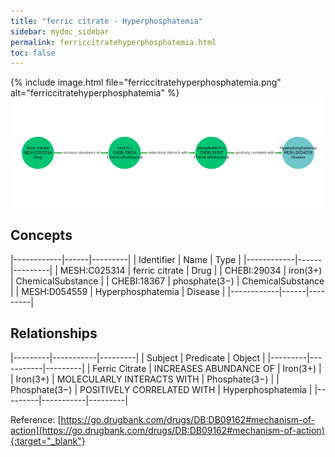 ```yaml
---
title: "ferric citrate - Hyperphosphatemia"
sidebar: mydoc_sidebar
permalink: ferriccitratehyperphosphatemia.html
toc: false 
---
```


{% include image.html file="ferriccitratehyperphosphatemia.png" alt="ferriccitratehyperphosphatemia" %}![Path Visualization](/images/ferriccitratehyperphosphatemia.png)

## Concepts

|------------|------|---------|
| Identifier | Name | Type    |
|------------|------|---------|
| MESH:C025314 | ferric citrate | Drug |
| CHEBI:29034 | iron(3+) | ChemicalSubstance |
| CHEBI:18367 | phosphate(3−) | ChemicalSubstance |
| MESH:D054559 | Hyperphosphatemia | Disease |
|------------|------|---------|

## Relationships

|---------|-----------|---------|
| Subject | Predicate | Object  |
|---------|-----------|---------|
| Ferric Citrate | INCREASES ABUNDANCE OF | Iron(3+) |
| Iron(3+) | MOLECULARLY INTERACTS WITH | Phosphate(3−) |
| Phosphate(3−) | POSITIVELY CORRELATED WITH | Hyperphosphatemia |
|---------|-----------|---------|

Reference: [https://go.drugbank.com/drugs/DB:DB09162#mechanism-of-action](https://go.drugbank.com/drugs/DB:DB09162#mechanism-of-action){:target="_blank"}